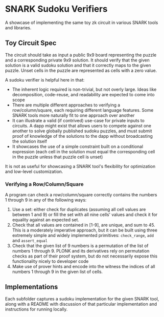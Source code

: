 # SNARK Sudoku Verifiers

A showcase of implementing the same toy zk circuit in various SNARK tools and libraries.

## Toy Circuit Spec

The circuit should take as input a public 9x9 board representing the puzzle and a corresponding
private 9x9 solution. It should verify that the given solution is a valid sudoku solution
and that it correctly maps to the given puzzle. Unset cells in the puzzle are represented as cells
with a zero value.

A sudoku verifier is helpful here in that:

- The inherent logic required is non-trivial, but not overly large. Ideas like decomposition, code-reuse, and readability are expected to come into scope
- There are multiple different approaches to verifying a row/column/square, each requiring different language features. Some SNARK tools more naturally fit to one approach over another
- It can illustrate a valid (if contrived) use-case for private inputs to circuits. A dapp might exist that allows users to compete against one another to solve globally published sudoku puzzles, and must submit proof of knowledge of the solutions to the dapp without broadcasting the solution itself
- It showcases the use of a simple constraint built on a conditional expression (each cell in the solution must equal the corresponding cell in the puzzle unless that puzzle cell is unset)

It is not as useful for showcasing a SNARK tool's flexibility for optimization and low-level customization.

### Verifying a Row/Column/Square

A program can check a row/column/square correctly contains the numbers 1 through 9 in any of the following ways:

1. Use a set: either check for duplicates (assuming all cell values are between 1 and 9) or fill the set with all nine cells' values and check it for equality against an expected set.
2. Check that all values are contained in [1-9], are unique, and sum to 45. This is a moderately imperative approach, but it can be built using three extremely simple and widely implemented primitives: `check_range`, `add` and `assert_equal`
3. Check that the given list of 9 numbers is a permutation of the list of numbers 1 through 9. PLONK and its derivatives rely on permutation checks as part of their proof system, but do not necessarily expose this functionality nicely to developer code
4. Make use of prover hints and encode into the witness the indices of all numbers 1 through 9 in the given list of cells.

## Implementations

Each subfolder captures a sudoku implementation for the given SNARK tool, along with a README with discussion of that particular implementation and instructions for running locally.
